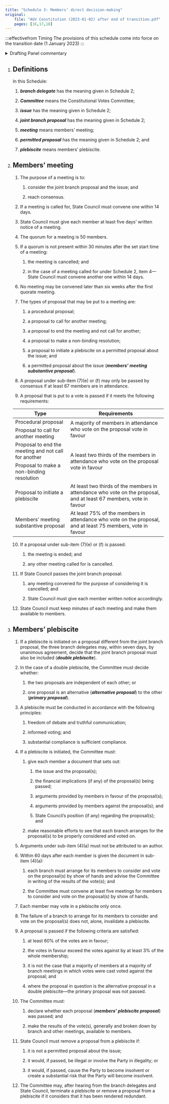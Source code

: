 ```yaml
---
title: "Schedule 3: Members’ direct decision-making"
original:
    file: "AGV Constitution (2023-01-02) after end of transition.pdf"
    pages: [16,17,18]
---
```


:::effectivefrom Timing
The provisions of this schedule come into force
on the transition date (1 January 2023)
:::

<details>

<summary>Drafting Panel commentary</summary>

(duplicate of Schedule 2 commentary)

<u>At a glance</u>

* Sets out the procedure for making a joint branch proposal leading to a possible
  members’ meeting and members’ plebiscite.

* Sets out the procedure for members’ direct decision-making meetings and
  members’ plebiscites.

* Aims to ensure that the State Council cannot act (or fail to act) in a manner
  which is clearly against the will of the membership.

<u>Summary and Explanation</u>

This part of the Constitution sets out what happens if members are unhappy with a
decision (or non-decision) of State Council and want to have the decision made by the
membership instead. The proposal cannot go forward if it deals with certain limited
matters set out in [Schedule 2, item 2](./schedule-02-joint-branch-proposal-to-state-council.md#permitted-proposals-and-issues) (e.g. to employ or not employ or dismiss a
particular person, or to buy real estate).

This procedure is best explained by an example. Example: if some members were
opposed to a $25,000 cut in our contributions to the Australian Greens, as decided by
State Council, what could they do?

1. They could get three of our branches to each adopt a resolution proposing to
  reverse the cut ([Schedule 2, item 1](./schedule-02-joint-branch-proposal-to-state-council.md#submitting)) and appoint a delegate of the branch.

2. State Council would then have to decide whether or not to agree with what the
  three branches proposed ([Schedule 2, item 3](./schedule-02-joint-branch-proposal-to-state-council.md#state-council-decision)). If State Council did what they
  wanted, that would be the end of the process.

3. If the State Council did not agree to what the three branches wanted, the three
  delegates of the three Branches could require that a members’ meeting be
  called ([Schedule 2, item 4](./schedule-02-joint-branch-proposal-to-state-council.md#branch-delegates-decision)).

4. The issue and the proposal of the three branches then goes to a meeting open
  to all members ([Schedule 3, Item 2](#members-meeting)) . The quorum is 50 members, and if that is
  not reached, the matter goes to another meeting (i.e. a second attempt) within
  14 days. The purpose of the meeting is to attempt to develop a consensus
  resolution of the issue. If that consensus is reached, the decision binds the
  Party. For example, there might be consensus that a cut of only $10,000 to our
  contribution will apply.

5. The meeting can decide a number of things if consensus cannot be reached, or
  if members decide to deal with the matter in particular ways ([Schedule 3, Item 2](#members-meeting)). These include:

  <subclause-letters>

    1. The members might think the matter had no merit or should not go further –
    two thirds present and voting can vote to stop further consideration of the
    matter.

    2. Members could decide to convene another meeting to consider the issue
    further – a majority present and voting could vote to do this.

    3. The members could decide to adopt a (non-binding) resolution – requiring a
    two-thirds majority and 67 in favour (e.g., ‘this meeting recommends to
    State Council that the cut in contributions be reversed next financial year’).

    4. Members could vote to hold a members’ plebiscite on a question, but only if
    there were enough members who wanted this. Therefore, this would need
    two-thirds to vote in favour but also at least 67 members in favour.

  </subclause-letters>

6. If the members’ meeting cannot reach consensus, and the meeting decides to
    send a proposal to a members’ plebiscite, then subject to various procedural
    requirements, the proposal is sent to all branches, and members get to vote, as
    individuals, if they have attended their branch meeting or another meeting held
    by the Constitutional Votes Committee to consider the merits of the proposal.
    Proposals are not carried unless at least:

    <subclause-letters>

    1. 60% of members vote in favour, and

    2. the number of votes in favour exceeds the number opposed by at least 3%
    of the membership (currently around 125)—

    3. however, the vote fails if a majority of members voting in a majority of
    branches vote against.

    </subclause-letters>

7. If a proposal is carried, it is binding upon the State Council for 1 year.

</details>

 
1. ## Definitions

    In this Schedule:

    1.  ***branch delegate*** has the meaning given in Schedule 2;

    2.  ***Committee*** means the Constitutional Votes Committee;

    3.  ***issue*** has the meaning given in Schedule 2;

    4.  ***joint branch proposal*** has the meaning given in Schedule 2;

    5.  ***meeting*** means members’ meeting;

    6.  ***permitted proposal*** has the meaning given in Schedule 2; and

    7.  ***plebiscite*** means members’ plebiscite.



2. ## Members’ meeting

    1.  The purpose of a meeting is to:

        <subclause-letters>

        1.  consider the joint branch proposal and the issue; and

        2.  reach consensus.

        </subclause-letters>

    2.  <ClauseAnnotation days /> If a meeting is called for, State Council must convene one
        within 14 days.

    3.  <ClauseAnnotation days /> State Council must give each member at least five days’ written
        notice of a meeting.

    4.  The quorum for a meeting is 50 members.

    5.  If a quorum is not present within 30 minutes after the set start
        time of a meeting:

        <subclause-letters>

        1.  the meeting is cancelled; and

        2.  <ClauseAnnotation days /> in the case of a meeting called for under Schedule 2,
            item 4—State Council must convene another one within 14
            days.

        </subclause-letters>

    6.  No meeting may be convened later than six weeks after the first
        quorate meeting.

    7.  The types of proposal that may be put to a meeting are:

        <subclause-letters>

        1.  a procedural proposal;

        2.  a proposal to call for another meeting;

        3.  a proposal to end the meeting and not call for another;

        4.  a proposal to make a non-binding resolution;

        5.  a proposal to initiate a plebiscite on a permitted proposal
            about the issue; and

        6.  a permitted proposal about the issue (***members’ meeting
            substantive proposal***).

        </subclause-letters>

    8.  A proposal under sub-item (7)(e) or (f) may only be passed by
        consensus if at least 67 members are in attendance.

    9.  A proposal that is put to a vote is passed if it meets the
        following requirements:

    <table>
    <colgroup>
    <col style={{width: "50%"}} />
    <col style={{width: "49%"}} />
    </colgroup>
    <thead>
    <tr className="header">
    <th><strong>Type</strong></th>
    <th><strong>Requirements</strong></th>
    </tr>
    </thead>
    <tbody>
    <tr className="odd">
    <td>Procedural proposal</td>
    <td rowSpan="2">A majority of members in attendance who vote on the proposal vote in favour</td>
    </tr>
    <tr className="even">
    <td>Proposal to call for another meeting</td>
    </tr>
    <tr className="odd">
    <td>Proposal to end the meeting and not call for another</td>
    <td rowSpan="2">A least two thirds of the members in attendance who vote on the proposal vote in favour</td>
    </tr>
    <tr className="even">
    <td>Proposal to make a non-binding resolution</td>
    </tr>
    <tr className="odd">
    <td>Proposal to initiate a plebiscite</td>
    <td>At least two thirds of the members in attendance who vote on the proposal, and at least 67 members, vote in favour</td>
    </tr>
    <tr className="even">
    <td>Members’ meeting substantive proposal</td>
    <td>At least 75% of the members in attendance who vote on the proposal, and at least 75 members, vote in favour</td>
    </tr>
    </tbody>
    </table>

    10. If a proposal under sub-item (7)(e) or (f) is passed:
        
        1. the meeting is ended; and

        2. any other meeting called for is cancelled.

    11. If State Council passes the joint branch proposal:

        1.  any meeting convened for the purpose of considering it is
            cancelled; and

        2.  State Council must give each member written notice accordingly.

    12. State Council must keep minutes of each meeting and make them
    available to members.


3. ## Members’ plebiscite

    1.  <ClauseAnnotation days /> If a plebiscite is initiated on a proposal different from the
        joint branch proposal, the three branch delegates may, within
        seven days, by unanimous agreement, decide that the joint branch
        proposal must also be included (***double plebiscite***).

    2.  In the case of a double plebiscite, the Committee must decide
        whether:

        <subclause-letters>

        1.  the two proposals are independent of each other; or

        2.  one proposal is an alternative (***alternative proposal***)
            to the other (***primary proposal***).

        </subclause-letters>

    3.  A plebiscite must be conducted in accordance with the following
        principles:

        <subclause-letters>

        1.  freedom of debate and truthful communication;

        2.  informed voting; and

        3.  substantial compliance is sufficient compliance.

        </subclause-letters>

    4.  If a plebiscite is initiated, the Committee must:

        <subclause-letters>

        1.  give each member a document that sets out:

            1.  the issue and the proposal(s);

            2.  the financial implications (if any) of the proposal(s)
                being passed;

            3.  arguments provided by members in favour of the
                proposal(s);

            4.  arguments provided by members against the proposal(s);
                and

            5.  State Council’s position (if any) regarding the
                proposal(s); and

        2.  make reasonable efforts to see that each branch arranges for
            the proposal(s) to be properly considered and voted on.

        </subclause-letters>

    5.  Arguments under sub-item (4)(a) must not be attributed to an
        author.

    6.  <ClauseAnnotation days /> Within 60 days after each member is given the document in
        sub-item (4)(a):

        <subclause-letters>

        1.  each branch must arrange for its members to consider and
            vote on the proposal(s) by show of hands and advise the
            Committee in writing of the results of the vote(s); and

        2.  the Committee must convene at least five meetings for
            members to consider and vote on the proposal(s) by show of
            hands.

        </subclause-letters>

    7.  Each member may vote in a plebiscite only once.

    8.  The failure of a branch to arrange for its members to consider
        and vote on the proposal(s) does not, alone, invalidate a
        plebiscite.

    9.  A proposal is passed if the following criteria are satisfied:

        <subclause-letters>

        1.  at least 60% of the votes are in favour;

        2.  the votes in favour exceed the votes against by at least 3%
            of the whole membership;

        3.  it is not the case that a majority of members at a majority
            of branch meetings in which votes were cast voted against
            the proposal; and

        4.  where the proposal in question is the alternative proposal
            in a double plebiscite—the primary proposal was not passed.

        </subclause-letters>

    10. The Committee must:

        <subclause-letters>

        1.  declare whether each proposal (***members’ plebiscite
            proposal***) was passed; and

        2.  make the results of the vote(s), generally and broken down
            by branch and other meetings, available to members.

        </subclause-letters>

    11. <ClauseAnnotation nodelegate /> State Council must remove a proposal from a plebiscite if:

        <subclause-letters>

        1.  it is not a permitted proposal about the issue;

        2.  it would, if passed, be illegal or involve the Party in
            illegality; or

        3.  it would, if passed, cause the Party to become insolvent or
            create a substantial risk that the Party will become
            insolvent.

        </subclause-letters>

    12. The Committee may, after hearing from the branch delegates and
        State Council, terminate a plebiscite or remove a proposal from
        a plebiscite if it considers that it has been rendered
        redundant.


